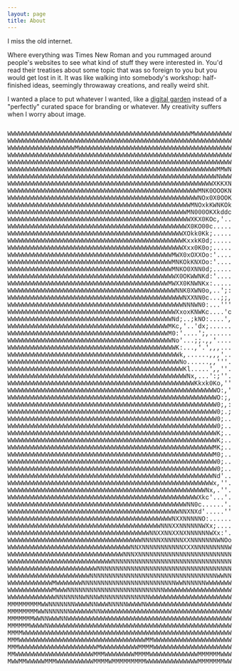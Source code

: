 ```yaml
---
layout: page
title: About
---
```


I miss the old internet.

Where everything was Times New Roman and you rummaged around people's websites to see what kind of stuff they were interested in. You'd read their treatises about some topic that was so foreign to you but you would get lost in it. It was like walking into somebody's workshop: half-finished ideas, seemingly throwaway creations, and really weird shit.

I wanted a place to put whatever I wanted, like a [digital garden](https://joelhooks.com/digital-garden) instead of a "perfectly" curated space for branding or whatever. My creativity suffers when I worry about image.

<pre><p style="font-family:'Courier New'" style="font-size:8px">WWWWWWWWWWWWWWWWWWWWWWWWWWWWWWWWWWWWWWWWWWWWWWWWWMWWWWWWWWWWWWWWWWWWWWWWWWWWWWWMMWMMMMMMMMMMMMMMMMMMMMMMMMMMMMMMMMMMMMMMMMMMMMMMMMMMMMMMMMMMMMMMMMMMMM
WWWWWWWWWWWWWWWWWWWWWWWWWWWWWWWWWWWWWWWWWWWWWWWWWWWWWWWWWWWWWWWWWWWWWWWWWWWWWWWWMMWWMMMMMMMMMMMMMMMMMMMMMMMMMMMMMMMMMMMMMMMMMMMMMMMMMMMMMMMMMMMMMMMMMM
WWWWWWWWWWWWWWWWWWMWWWWWWWWWWWWWWWWWWWWWWWWWWWWWWWWWWWWWWWWWWWWWWWWWWWWWWWWWWWWWWWMMWWMMMMMMMMMMMMMMMMMMMMMMMMMMMMMMMMMMMMMMMMMMMMMMMMMMMMMMMMMMMMMMMM
WWWWWWWWWWWWWWWWWWWWWWWWWWWWWWWWWWWWWWWWWWWWWWWWWWWWWWWWWWWWWMWWWWWWWMWWWWWMMMMMMMMMMMMMMMMMMMMMMMMMMMMMMMMMMMMMMMMMMMMMMMMMMMMMMMMMMMMMMMMMMMMMMMMMMM
WWWWWWWWWWWWWWWWWWWWWWWWWWWWWWWWWWWWWWWWWWWWWWWWWWWWWWWWWWWWNNWWWWWNXXXNNWWWWMWMMMMMMMMMMMMMMMMMMMMMMMMMMMMMMMMMMMMMMMMMMMMMMMMMMMMMMMMMMMMMMMMMMMMMMM
WWWWWWWWWWWWWWWWWWWWWWWWWWWWWWWWWWWWWWWWWWWWWWWWWWWWWWWWMMWNXNWWWWNXNXNNXXXXNNWWWWMWMMWMMMMMMMMMMMMMMMMMMMMMMMMMMMMMMMMMMMMMMMMMMMMMMMMMMMMMMMMMMMMMMM
WWWWWWWWWWWWWWWWWWWWWWWWWWWWWWWWWWWWWWWWWWWWWWWWWWWWWWWWNWWWWWWNNXKNNWWWWNXKKXWWWWNNNWWWNNWMMMMMMMMMMMMMMMMMMMMMMMMMMMMMMMMMMMMMMMMMMMMMMMMMMMMMMMMMMM
WWWWWWWWWWWWWWWWWWWWWWWWWWWWWWWWWWWWWWWWWWWWWWWWWWWWWWWXKKXNWWWWNKKNNWWNNNXX0KNMWNXKXXNNKXNWMMMMMMMMMMMMMMMMMMMMMMMMMMMMMMMMMMMMMMMMMMMMMMMMMMMMMMMMMM
WWWWWWWWWWWWWWWWWWWWWWWWWWWWWWWWWWWWWWWWWWWWWWWWWWWMNK0OOOKNWWWWNXKXNXK0000000KXNNWWWWWNNWMWMMMMMMMMMMMMMMMMMMMMMMMMMMMMMMMMMMMMMMMMMMMMMMMMMMMMMMMMMM
WWWWWWWWWWWWWWWWWWWWWWWWWWWWWWWWWWWWWWWWWWWWWWWWWWWNOx0X0OOKXXXXX0kkkdollooooxO0KXNWWMMWMMMMMMMMMMMMMMMMMMMMMMMMMMMMMMMMMMMMMMMMMMMMMMMMMMMMMMMMMMMMMM
WWWWWWWWWWWWWWWWWWWWWWWWWWWWWWWWWWWWWWWWWWWWWWWWWMNOxkKWNKOkxxxdoc;'''...',,;::cloxkO0XNWWMMMMMWMMMMMMMWMMMMMMMMMMMMMMMMMMMMMMMMMMMMMMMMMMMMMMMMMMMMMM
WWWWWWWWWWWWWWWWWWWWWWWWWWWWWWWWWWWWWWWWWWWWWWWWMN000OKXkddc;;;'............',,,;;;:ccoxO0XWWWWWWMMMMMMMWMMMMMMMMMMMMMMMMMMMMMMMMMMMMMMMMMMMMMMMMMMMMM
WWWWWWWWWWWWWWWWWWWWWWWWWWWWWWWWWWWWWWWWWWWWWWWWWXKX0KOc,'..................',,;;;;;:clodxOKNNWWMMMMMMMMMMMMMMMMMMMMMMMMMMMMMMMMMMMMMMMMMMMMMMMMMMMMMM
WWWWWWWWWWWWWWWWWWWWWWWWWWWWWWWWWWWWWWWWWWWWWWWWX0KO00c....................'',,,,;;;::lodkOKXNWMMMMMMMMMMMMMMMMMMMMMMMMMMMMMMMMMMMMMMMMMMMMMMMMMMMMMMM
WWWWWWWWWWWWWWWWWWWWWWWWWWWWWWWWWWWWWWWWWWWWWWWXOkk0Kk;....................'',,,,;;::ccodk0KXWWWWMMMMMMMMMMMMMMMMMMMMMMMMMMMMMMMMMMMMMMMMMMMMMMMMMMMMM
WWWWWWWWWWWWWWWWWWWWWWWWWWWWWWWWWWWWWWWWWWWWWWWKxxkK0d;....................'',,;;;::cclodk0KXNWWWWMMMMMMMMMMMMMMMMMMMMMMMMMMMMMMMMMMMMMMMMMMMMMMMMMMMM
WWWWWWWWWWWWWWWWWWWWWWWWWWWWWWWWWWWWWWWWWWWWWWWXxx0K0o;...................''',,,;::::cloxkO0KNWWWWMMMMMMMMMMMMMMMMMMMMMMMMMMMMMMMMMMMMMMMMMMMMMMMMMMMM
WWWWWWWWWWWWWWWWWWWWWWWWWWWWWWWWWWWWWWWWWWWWMWX0xOXXOo:'..................''''',;;;::cldxkO0KXWWWWWMMMMMMMMMMMMMMMMMMMMMMMMMMMMMMMMMMMMMMMMMMMMMMMMMMM
WWWWWWWWWWWWWWWWWWWWWWWWWWWWWWWWWWWWWWWWWWWWMNKOkKNXOo:'...................''''',,,;;cldxkk0KXWWWWWMMMMMMMMMMMMMMMMMMMMMMMMMMMMMMMMMMMMMMMMMMMMMMMMMMM
WWWWWWWWWWWWWWWWWWWWWWWWWWWWWWWWWWWWWWWWWWWWMNKO0XNN0d;..................'''''''',,;:loxkOO0KXNWWWWMMMMMMMMMMMMMMMMMMMMMMMMMMMMMMMMMMMMMMMMMMMMMMMMMMM
WWWWWWWWWWWWWWWWWWWWWWWWWWWWWWWWWWWWWWWWWWWWWX0OKWWNKd:'................'''''',,,,:cldxxkkkkOKNWWWWMMMMMMMMMMMMMMMMMMMMMMMMMMMMMMMMMMMMMMMMMMMMMMMMMMM
WWWWWWWWWWWWWWWWWWWWWWWWWWWWWWWWWWWWWWWWWWWMWXX0KNWNKx:......',;codoolc:;,,;,,;;:cox0KKKK00O0KNWWWWMMMMMMMMMMMMMMMMMMMMMMMMMMMMMMMMMMMMMMMMMMMMMMMMMMM
WWWWWWWWWWWWWWWWWWWWWWWWWWWWWWWWWWWWWWWWWWWWWNNK0XWN0o,..';:::clodddooooc;,,,,;ldk0XWNXK0OO0KNWWWWWWMMMMMMMMWMMMMMMMMMMMMMMMMMMMMMMMMMMMMMMMMMMMMMMMMM
WWWWWWWWWWWWWWWWWWWWWWWWWWWWWWWWWWWWWWWWWWWWWWWNXXNN0c...;;,'';cldxkxxoc:,....,o0NWWNX0O0000KNWWWWWWMMMMMMMWWWMMMMMMMMMMMMMMMMMMMMMMMMMMMMMMMMMMMMMMMM
WWWWWWWWWWWWWWWWWWWWWWWWWWWWWWWWWWWWWWWWWWWWWWWNNNWN0:...'''cxodk0KOxxdc,.....'l0WWWNklx0KXWWWWWWWWWMMMMMMMWWMMMMMMMMMMMMMMMMMMMMMMMMMMMMMMMMMMMMMMMMM
WWWWWWWWWWWWWWWWWWWWWWWWWWWWWWWWWWWWWWWWWWWWWXxoxKNWKc....'cdl,'cddoloc,.......:kNWNKdldxk0KXWWWWWWWWMMMMMMMWWMMMMMMMMMMMMMMMMMMMMMMMMMMMMMMMMMMMMMMMM
WWWWWWWWWWWWWWWWWWWWWWWWWWWWWWWWWWWWWWWWWWWWNd;..;kNO:....','.'',;::cc:'.......;oXWWXOxdodkKNWWWWWWWWMMMMMMMMWWMMMMMMMMMMMMMMMMMMMMMMMMMMMMMMMMMMMMMMM
WWWWWWWWWWWWWWWWWWWWWWWWWWWWWWWWWWWWWWWWWWWMKc,'..'dx;............',;;'........,dNWWWXOxddxO0KNWWWWWWWMMWWMMMWMMMMMMMMMMMMMMMMMMMMMMMMMMMMMMMMMMMMMMMM
WWWWWWWWWWWWWWWWWWWWWWWWWWWWWWWWWWWWWWWWWWWM0:'....';,............',,..........;xNWWWWX0kxxkk0KNWWWWWWWMMMMMMMMMMMMMMMMMMMMMMMMMMMMMMMMMMMMMMMMMMMMMMM
WWWWWWWWWWWWWWWWWWWWWWWWWWWWWWWWWWWWWWWWWWWWNo'...;;.,,'..........''...........;dXWWWWWX0OkkO0XWWWWWWWWMMMWMMMMMMMMMMMMMMMMMMMMMMMMMMMMMMMMMMMMMMMMMMM
WWWWWWWWWWWWWWWWWWWWWWWWWWWWWWWWWWWWWWWWWWWWWK:...,'.',,,......................;oKWWWWWWXK000KNWWWWWWWWMMMMMMMMMMMMMMMMMMMMMMMMMMMMMMMMMMMMMMMMMMMMMMM
WWWWWWWWWWWWWWWWWWWWWWWWWWWWWWWWWWWWWWWWWWWWWWk,......,,,'..............'.....';oKWWWWWWNXKKKNWWWWWWWWWMMMMMMMMMMMMMMMMMMMMMMMMMMMMMMMMMMMMMMMMMMMMMMM
WWWWWWWWWWWWWWWWWWWWWWWWWWWWWWWWWWWWWWWWWWWWWWNo......,,'''............'co:;,:lokNMMMWWWWNNNNWWWWWWWWWWWWMMMMMMMMMMMMMMMMMMMMMMMMMMMMMMMMMMMMMMMMMMMMM
WWWWWWWWWWWWWWWWWWWWWWWWWWWWWWWWWWWWWWWWWWWWWWWKl.....',,''..............,,,;cdOXWMMMMWWWWWNWWWWWWWWWWWWWMMMMMMMMMMMMMMMMMMMMMMMMMMMMMMMMMMMMMMMMMMMMM
WWWWWWWWWWWWWWWWWWWWWWWWWWWWWWWWWWWWWWWWWWWWWWWWNx,...':;''...............',,;ldxKWWWWWWWWWWWWWWWWWWWMWWMMMMMMMMMMMMMMMMMMMMMMMMMMMMMMMMMMMMMMMMMMMMMM
WWWWWWWWWWWWWWWWWWWWWWWWWWWWWWWWWWWWWWWWWWWWWWWWWWKkxk0Ko,''............',,,',lc;o0XNWWWWWWWWWWWWWWWWWWWMMMMMMMMMMMMMMMMMMMMMMMMMMMMMMMMMMMMMMMMMMMMMM
WWWWWWWWWWWWWWWWWWWWWWWWWWWWWWWWWWWWWWWWWWWWWWWWWWWWWWWWO:,'''....',,,,''',,;:cclxOKNWWWWWWWWWWWWWWWWWMMMMMMMMMMMMMMMMMMMMMMMMMMMMMMMMMMMMMMMMMMMMMMMM
WWWWWWWWWWWWWWWWWWWWWWWWWWWWWWWWWWWWWWWWWWWWWWWWWWWWWWWWO:;,'''...,;lxdllcccloodk0KXWMMMWNWWWWWWWWWWWWMMMMMMMMMMMMMMMMMMMMMMMMMMMMMMMMMMMMMMMMMMMMMMMM
WWWWWWWWWWWWWWWWWWWWWWWWWWWWWWWWWWWWWWWWWWWWWWWWWWWWWWWW0;,:,,,''',:lc;;;,,,;::cldkXWWMWNNWWWWWWWWWWWWMMMMMMMMMMMMMMMMMMMMMMMMMMMMMMMMMMMMMMMMMMMMMMMM
WWWWWWWWWWWWWWWWWWWWWWWWWWWWWWWWWWWWWWWWWWWWWWWWWWWWWWWW0;.;;;,,'',;;''',;ccldxkO0XWWWWWWWWWWWWWWWWWWMMMMMMMMMMMMMMMMMMMMMMMMMMMMMMMMMMMMMMMMMMMMMMMMM
WWWWWWWWWWWWWWWWWWWWWWWWWWWWWWWWWWWWWWWWWWWWWWWWWWWWWWWW0;..,:;,,,;::;,,,;::cooxkO0XWWWWWMMWWWWWWWWWWWMMMMMMMMMMMMMMMMMMMMMMMMMMMMMMMMMMMMMMMMMMMMMMMM
WWWWWWWWWWWWWWWWWWWWWWWWWWWWWWWWWWWWWWWWWWWWWWWWWWWWWWWW0;...';;,,;:::::;;,,;;cloxOKNWWMMMMMWWWWWWWWWMMMMMMMMMMMMMMMMMMMMMMMMMMMMMMMMMMMMMMMMMMMMMMMMM
WWWWWWWWWWWWWWWWWWWWWWWWWWWWWWWWWWWWWWWWWWWWWWWWWWWWWWWWK;....';::::::;;;,,,,;:codOKNNWWMMMMWWWWWWWWWMMMMMMMMMMMMMMMMMMMMMMMMMMMMMMMMMMMMMMMMMMMMMMMMM
WWWWWWWWWWWWWWWWWWWWWWWWWWWWWWWWWWWWWWWWWWWWWWWWWWWWWWWWK;.....';cllc:;:::;;::ccox0XNWWWMMMMWWWWWWWWWWMMMMMMMMMMMMMMMMMMMMMMMMMMMMMMMMMMMMMMMMMMMMMMMM
WWWWWWWWWWWWWWWWWWWWWWWWWWWWWWWWWWWWWWWWWWWWWWWWWWWWWWWMK;......',cooolllccclllox0XNWWWMMMMMWWWWWWWWWWMMMMMMMMMMMMMMMMMMMMMMMMMMMMMMMMMMMMMMMMMMMMMMMM
WWWWWWWWWWWWWWWWWWWWWWWWWWWWWWWWWWWWWWWWWWWWWWWWWWWWWWWM0;.......',:ldxxdddddxkOKNNWWWMMMMMWWWWWWWWWMMMMMMMMMMMMMMMMMMMMMMMMMMMMMMMMMMMMMMMMMMMMMMMMMM
WWWWWWWWWWWWWWWWWWWWWWWWWWWWWWWWWWWWWWWWWWWWWWWWWWWWWWWW0;........'',;coxk00KXXNNWWWWMMWWWWWWWWWWWWWWWWMMMMMMMMMMMMMMMMMMMMMMMMMMMMMMMMMMMMMMMMMMMMMMM
WWWWWWWWWWWWWWWWWWWWWWWWWWWWWWWWWWWWWWWWWWWWWWWWWWWWWWWW0;.........''',,;:odxOKNWWWWWWWWWWWWWWWWWWWWWWWWMMMMMMMMMMMMMMMMMMMMMMMMMMMMMMMMMMMMMMMMMMMMMM
WWWWWWWWWWWWWWWWWWWWWWWWWWWWWWWWWWWWWWWWWWWWWWWWWWWWWWWNd'..........''',;;::cox0NWWWWWWWWWWWWWWWWWWWWWWWWMMMMMMMMMMMMMMMMMMMMMMMMMMMMMMMMMMMMMMMMMMMMM
WWWWWWWWWWWWWWWWWWWWWWWWWWWWWWWWWWWWWWWWWWWWWWWWWWWWWWWx,''.........''',;::cclxKWWWWWWWWWWWWWWWWWWWWWWWWWWWWWMMMMMMMMMMMMMMMMMMMMMMMMMMMMMMMMMMMMMMMMM
WWWWWWWWWWWWWWWWWWWWWWWWWWWWWWWWWWWWWWWWWWWWWWWWWWWWWNx,.''.........''',;:cccokKXXNNWWWWWWWWWWWWWWWWWWWWWWWWWWWWMMMMMMMMMMMMMMMMMMMMMMMMMMMMMMMMMMMMMM
WWWWWWWWWWWWWWWWWWWWWWWWWWWWWWWWWWWWWWWWWWWWWWWWWWWXkc'...'.......'''''',;::codxkOKNWWWWWWWWWWWWWWWWWWWWWWMMMWWWMMMMMMMMMMMMMMMMMMMMMMMMMMMMMMMMMMMMMM
WWWWWWWWWWWWWWWWWWWWWWWWWWWWWWWWWWWWWWWWWWWWWWWWNN0c......'...'''''''''',,;::clodkKNWWWNNWWWWWWWWWWWWWWWWWMMMMMWWWWMMMMMMMMMMMMMMMMMMMMMMMMMMMMMMMMMMM
WWWWWWWWWWWWWWWWWWWWWWWWWWWWWWWWWWWWWWWWWWWWWWNNXNXd'.....''..'''''''',,;:cccloxOXNWWNNNNWWWWWWWWWWWMWWWWWMMMMMMMMWMMWWMMMMMMMMMMMMMMMMMMMMMMMMMMMMMMM
WWWWWWWWWWWWWWWWWWWWWWWWWWWWWWWWWWWWWWWWWWWWNXXNNNNNO:........''''''',,,;:llodk0KXXXXXKXWWWWWWWWWWWWWWWWWWMMMMMMMMMMMMMMMMMMMMMMMMMMMMMMMMMMMMMMMMMMMM
WWWWWWWWWWWWWWWWWWWWWWWWWWWWWWWWWWWWWWWWWNNNXXNNNNNNWXx;......'''''',,,;::clloxkOO00OO0XWWWNNXNWWWWWWWWWWMMMMMMMMMMMMMMMMWMMMMMMMMMMMMMMMMMMMMMMMMMMMM
WWWWWWWWWWWWWWWWWWWWWWWWWWWWWWWWWWWWWWNNXXNNXXNXNNNNNNWXx:'...''''''',,;:ccllodxxxxxxx0NWWNX00KNWWWWNWWMMMMMMMMMMMMMMMMMMMMMMMMMMMMMMMMMMMMMMMMMMMMMMM
WWWWWWWWWWWWWWWWWWWWWWWWWWWWWWWWWWWWNNNNNXNNNNNXXNNNNNNNWNOo;'.'',,,',,;:cllloddddddodONWWXOxxOKNNNNNWMMMMMMMMMMMMMMMMMMMMMMMMMMMMMMMMMMMMMMMMMMMMMMMM
WWWWWWWWWWWWWWWWWWWWWWWWWWWWWWWWWNNXNNNNNNNNNNNXXXNNNNNNNNNWXOdl:;,'''';:clooodddoolcoONNXOxoodOXNWWMMMMMMMMMMMMMMMMMMMMMMMMMMMMMMMMMMMMMMMMMMMMMMMMMM
WWWWWWWWWWWWWWWWWWWWWWWWWWWWWWWNNNXNNNNNNNNNNNNNNNNNNNNNNNNNNWWNX0Oxdlcclooooooolc:;;lOK0OkkkOKNWWMWWWWWWMMMMMMMMMMMMMMMMMMMMMMMMMMMMMMMMMMMMMMMMMMMMM
WWWWWWWWWWWWWWWWWWWWWWWWWWWWNNNNNNNNNNNNNNNNNNNNNNNNNNNNNNNNWWWWNNWWWWNNXXXKKK000OOkOKXNNNNWWWWWWWWWWWWMMMMMMMMMMMMMMMMMMMMMMMMMMMMMMMMMMMMMMMMMMMMMMM
WWWWWWWWWWWWWWWWWWWWWWWWNNNNNNNNNNNNNNNNNNNNNNNNNNNNNNNNNNNNNNNNNNNNWWWWWWWWWWWWWWWWWWWWWWWWWWWWWWWWWWMMMMMMMMMMMMMMMMMMMMMMMMMMMMMMMMMMMMMMMMMMMMMMMM
WWWWWWWWWWWWWWWWWWWWWWNNNNNNNNNNNNNNNNNNNNNNNNNNNNNNNNNNWWNNNNNNWWWWWWWWWWWWWWWWWWWWWWWWWWWWWWWWWMMWWWWWWMMMMMMMMMMMMMMMMMMMMMMMMMMMMMMMMMMMMMMMMMMMMM
WWWWWWWWWWWWMWWWWWWWNNNNNNNNNNNNNNNNNNNNNNNNNWWNNNNNNWWWWWWWWNWWWWWWWWWWWWWWWWWWWWWWWWWWWWWWWWWWWWWWWWWWWMMWMMMMMMWMMMWWMMMMMMMMMMMMMMMMMMMMMMMMMMMMMM
WWWWWWWWWWWWMWWWNNNNNNNNNNNNNNNNNNNNNNNNNNWWWWWWWWWWWWWWWWWWWWWWWWWWWWWWWWWWWWWWWWWWWWWWWWWWWWWWWWWWWWWWMMWWMMMMMMMMMWMWWMMMMMMMMMMMMMMMMMMMMMMMMMMMMM
WWWWWWWWWWWWWNNNNNNNWNNNWNNNNNNNNNNNNNWWWWWWWWWWWWWWWWWWWWWWWWWWWWWWWWWWWWWWWWWWWWWWWWWWWWWWWWWWWWWWWWWMMWWWMMMMMMMMMMWWWWMMMMMMMMWWWMMMMMMMMMMMMMMMMM
MMMMMMMMMWWNNNNNNNWWWWNNWWWNNNNNWWWWNWWWWWWWWWWWWWWWWWWWWWWWWWWWWWWWWWWWWWWWWWWWWWWWWWWWWWWWWWWWWWWWWWWMMWWMMMMMMMMMMMMWWWMMMMMWMMWWWWMMMMMMMMMMMMMMMM
MMMMMMMMWWNNNNNNNWWWWWWNNWWWWWWWWWWWWWWWWWWWWWWWWWWWWWWWWWWWWWWWWWWWWWWWWWWWWWWWWWWWWWWWWWWWWWWWWWWWWWWWWWWWMMMMMMMMMMMMWWMMMMMWMMWWWWMMMMMMMMMMMMMMMM
MMMMMMMWWNNWWWNNWWWWWWWWWWWWWWWWWWWWWWWWWWWWWWWWWWWWWWWWWWWWWWWWWWWWWWWWWWWWWWWWWWWWWWWWWWWWWWWMMWWWWWWWWMWWMMMMMMMMMMMMWWWMMMMMMMWWWWMMMMMMMMMMMMMMMM
MMMMMMWWWWNWWWWWWWWWWWWWWWWWWWWWWWWWWWWWWWWWWWWWWWWWWWWWWWWWWWWWWWWWWWWWWWWMMWWWWWWWWWWWWWWWMMMMMMMMWWWWMMWMMMMMMMMMMMMMWWWMMMMMMWWWWWMMMMMMMMMMMMMMMM
MMMMWWWWWWWWWWWWWWWWWWWWWWWWWWWWWWWWWWWWWWWWWWWWWWWWWWWWWWWWWWWWWWWWWWWWMMMMMWWWWWWWWWWWWWWMMMMMMMMMMWMMMMMMMMMMMMMMMMMMMWWMMMMMMWWWWMMMMMMMMMMMMMMMMM
MMMWWWWWWWWWWWWWWWWWWWWWWWWWWWWWWWWWWMMWWWWWWWWWWWWWWWWWWWWWWWWWWWWWMMMMMMMMMMWMWWMWWWWWWWWMMMMMMMMMMMMMMMMMMMMMMMMMMMMMMWWMMMMMMMMMMMMMMMMMMMMMMMMMMM
MMMWWWWWWWWWWWWWWWWWWWWWMWWWWWWWWWWMMMMWWWWWWWWWWWWWWWWWWWWWWWWWWWMMMMMMMMMMMMMMMMMMMMMMMMMMMMMMMMMMMMMMMMMMMMMMMMMMMMMMMMMMMMMMMMMMMMMMMMMMMMMMMMMMMM
MMWWWWWWWWWWWWWWWWWWWWWMMMWWWWWWWWMMMMWWWWWWWWWWWWWMMMMMMWWWWWWWMMMMMMMMMMMMMMMMMMMMMMMMMMMMMMMMMMMMMMMMMMMMMMMMMMMMMMMMMMMMMMMMMMMMMMMMMMMMMMMMMMMMMM
MWWMMWWWWWMMMWWWWWWWWWWMMMMWMMMMMMMMMWWWWWWWWWWWWWWMMMMMMMWWMWWMMMMMMMMMMMMMMMMMMMMMMMMMMMMMMMMMMMMMMMMMMMMMMMMMMMMMMMMMMMMMMMMMMMMMMMMMMMMMMMMMMMMMMM

</p></pre>